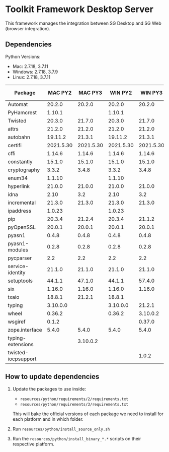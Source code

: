 # Toolkit Framework Desktop Server

This framework manages the integration between SG Desktop and SG Web (browser integration).

## Dependencies

Python Versions:
- Mac: 2.7.18, 3.7.11
- Windows: 2.7.18, 3.7.9
- Linux: 2.7.18, 3.7.11

| Package             | MAC PY2   | MAC PY3   | WIN PY2   | WIN PY3   | LINUX PY2 | LINUX PY3 |
| ------------------- | --------- | --------- | --------- | --------- | --------- | --------- |
| Automat             | 20.2.0    | 20.2.0    | 20.2.0    | 20.2.0    | 20.2.0    | 20.2.0    |
| PyHamcrest          | 1.10.1    |           | 1.10.1    |           | 1.10.1    |           |
| Twisted             | 20.3.0    | 21.7.0    | 20.3.0    | 21.7.0    | 20.3.0    | 21.7.0    |
| attrs               | 21.2.0    | 21.2.0    | 21.2.0    | 21.2.0    | 21.2.0    | 21.2.0    |
| autobahn            | 19.11.2   | 21.3.1    | 19.11.2   | 21.3.1    | 19.11.2   | 21.3.1    |
| certifi             | 2021.5.30 | 2021.5.30 | 2021.5.30 | 2021.5.30 | 2021.5.30 | 2021.5.30 |
| cffi                | 1.14.6    | 1.14.6    | 1.14.6    | 1.14.6    | 1.14.6    | 1.14.6    |
| constantly          | 15.1.0    | 15.1.0    | 15.1.0    | 15.1.0    | 15.1.0    | 15.1.0    |
| cryptography        | 3.3.2     | 3.4.8     | 3.3.2     | 3.4.8     | 3.3.2     | 3.4.8     |
| enum34              | 1.1.10    |           | 1.1.10    |           | 1.1.10    |           |
| hyperlink           | 21.0.0    | 21.0.0    | 21.0.0    | 21.0.0    | 21.0.0    | 21.0.0    |
| idna                | 2.10      | 3.2       | 2.10      | 3.2       | 2.10      | 3.2       |
| incremental         | 21.3.0    | 21.3.0    | 21.3.0    | 21.3.0    | 21.3.0    | 21.3.0    |
| ipaddress           | 1.0.23    |           | 1.0.23    |           | 1.0.23    |           |
| pip                 | 20.3.4    | 21.2.4    | 20.3.4    | 21.1.2    |           |           |
| pyOpenSSL           | 20.0.1    | 20.0.1    | 20.0.1    | 20.0.1    | 20.0.1    | 20.0.1    |
| pyasn1              | 0.4.8     | 0.4.8     | 0.4.8     | 0.4.8     | 0.4.8     | 0.4.8     |
| pyasn1-modules      | 0.2.8     | 0.2.8     | 0.2.8     | 0.2.8     | 0.2.8     | 0.2.8     |
| pycparser           | 2.2       | 2.2       | 2.2       | 2.2       | 2.2       | 2.2       |
| service-identity    | 21.1.0    | 21.1.0    | 21.1.0    | 21.1.0    | 21.1.0    | 21.1.0    |
| setuptools          | 44.1.1    | 47.1.0    | 44.1.1    | 57.4.0    |           |           |
| six                 | 1.16.0    | 1.16.0    | 1.16.0    | 1.16.0    | 1.16.0    | 1.16.0    |
| txaio               | 18.8.1    | 21.2.1    | 18.8.1    |           | 18.8.1    | 21.2.1    |
| typing              | 3.10.0.0  |           | 3.10.0.0  | 21.2.1    | 3.10.0.0  |           |
| wheel               | 0.36.2    |           | 0.36.2    | 3.10.0.2  |           |           |
| wsgiref             | 0.1.2     |           |           | 0.37.0    |           |           |
| zope.interface      | 5.4.0     | 5.4.0     | 5.4.0     | 5.4.0     | 5.4.0     | 5.4.0     |
| typing-extensions   |           | 3.10.0.2  |           |           |           | 3.10.0.2  |
| twisted-iocpsupport |           |           |           | 1.0.2     |           |           |

## How to update dependencies

1. Update the packages to use inside:
   - `resources/python/requirements/2/requirements.txt`
   - `resources/python/requirements/3/requirements.txt`

   This will bake the official versions of each package we need to install for each platform and in which folder.
 

2. Run `resources/python/install_source_only.sh`


3. Run the `resources/python/install_binary_*.*` scripts on their respective platform.

